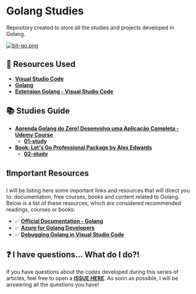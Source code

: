 # Golang Studies

Repository created to store all the studies and projects developed in Golang.

[![bit-go.png](https://i.postimg.cc/s204FQ2b/bit-go.png)](https://postimg.cc/GBGyGpGj)

## 🚀 Resources Used 

* **[Visual Studio Code](https://code.visualstudio.com/?WT.mc_id=javascript-0000-gllemos)**
* **[Golang](https://golang.org/doc/install)**
* **[Extension Golang - Visual Studio Code](https://marketplace.visualstudio.com/items?itemName=ms-vscode.Go&WT.mc_id=javascript-0000-gllemos)**


## 📚 Studies Guide 

- **[Aprenda Golang do Zero! Desenvolva uma Aplicação Completa - Udemy Course](https://www.udemy.com/course/aprenda-golang-do-zero-desenvolva-uma-aplicacao-completa)**
  - **[01-study](./01-study/README.md)**
- **[Book: Let's Go Professional Package by Alex Edwards](https://lets-go.alexedwards.net/#packages)**
  - **[02-study](./02-study/README.md)**


## ❗️Important Resources

I will be listing here some important links and resources that will direct you to: documentation, free courses, books and content related to Golang. Below is a list of these resources, which are considered recommended readings, courses or books:

- ✅ **[Official Documentation - Golang](http://www.golangbr.org/doc/)**
- ✅ **[Azure for Golang Developers](https://docs.microsoft.com/azure/developer/go/?WT.mc_id=javascript-0000-gllemos)**
- ✅ **[Debugging Golang in Visual Studio Code](https://github.com/golang/vscode-go/blob/master/docs/debugging.md)**

## ❓ I have questions... What do I do?! 

If you have questions about the codes developed during this series of articles, feel free to open a **[ISSUE HERE](https://github.com/glaucia86/golang-studies/issues)**. As soon as possible, I will be answering all the questions you have!
